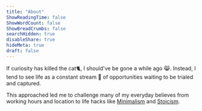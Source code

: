 ```yaml
---
title: "About"
ShowReadingTime: false
ShowWordCount: false
ShowBreadCrumbs: false
searchHidden: true
disableShare: true
hideMeta: true
draft: false
---
```


If curiosity has killed the cat🐈, I should've be gone a while ago 😹. Instead, I tend to see life as a constant stream 🚰 of opportunities waiting to be trialed and captured.

This approached led me to challenge many of my everyday believes from working hours and location to life hacks like [Minimalism](https://mnmlist.com/the-sweet-science-of-less-mail/) and [Stoicism](https://dailystoic.com/how-to-find-and-keep-joy/).
